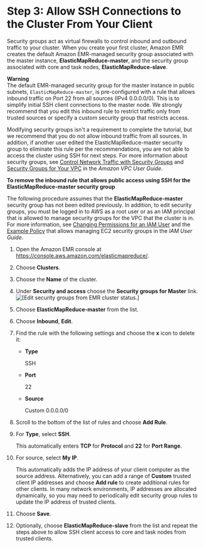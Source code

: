 # Step 3: Allow SSH Connections to the Cluster From Your Client<a name="emr-gs-ssh"></a>

Security groups act as virtual firewalls to control inbound and outbound traffic to your cluster\. When you create your first cluster, Amazon EMR creates the default Amazon EMR\-managed security group associated with the master instance, **ElasticMapReduce\-master**, and the security group associated with core and task nodes, **ElasticMapReduce\-slave**\.

**Warning**  
The default EMR\-managed security group for the master instance in public subnets, `ElasticMapReduce-master`, is pre\-configured with a rule that allows inbound traffic on Port 22 from all sources \(IPv4 0\.0\.0\.0/0\)\. This is to simplify initial SSH client connections to the master node\. We strongly recommend that you edit this inbound rule to restrict traffic only from trusted sources or specify a custom security group that restricts access\.

Modifying security groups isn't a requirement to complete the tutorial, but we recommend that you do not allow inbound traffic from all sources\. In addition, if another user edited the ElasticMapReduce\-master security group to eliminate this rule per the recommendations, you are not able to access the cluster using SSH for next steps\. For more information about security groups, see [Control Network Traffic with Security Groups](emr-security-groups.md) and [Security Groups for Your VPC](https://docs.aws.amazon.com/vpc/latest/userguide/VPC_SecurityGroups) in the *Amazon VPC User Guide*\.

**To remove the inbound rule that allows public access using SSH for the ElasticMapReduce\-master security group**

The following procedure assumes that the **ElasticMapReduce\-master** security group has not been edited previously\. In addition, to edit security groups, you must be logged in to AWS as a root user or as an IAM principal that is allowed to manage security groups for the VPC that the cluster is in\. For more information, see [Changing Permissions for an IAM User](https://docs.aws.amazon.com/IAM/latest/UserGuide/id_users_change-permissions.html) and the [Example Policy](https://docs.aws.amazon.com/IAM/latest/UserGuide/reference_policies_examples_ec2_securitygroups-vpc.html) that allows managing EC2 security groups in the *IAM User Guide*\.

1. Open the Amazon EMR console at [https://console\.aws\.amazon\.com/elasticmapreduce/](https://console.aws.amazon.com/elasticmapreduce/)\.

1. Choose **Clusters**\.

1. Choose the **Name** of the cluster\.

1. Under **Security and access** choose the **Security groups for Master** link\.  
![\[Edit security groups from EMR cluster status.\]](http://docs.aws.amazon.com/emr/latest/ManagementGuide/../shared/images/cluster-sg-select.png)

1. Choose **ElasticMapReduce\-master** from the list\.

1. Choose **Inbound**, **Edit**\.

1. Find the rule with the following settings and choose the **x** icon to delete it:
   + **Type**

     SSH
   + **Port**

     22
   + **Source**

     Custom 0\.0\.0\.0/0

1. Scroll to the bottom of the list of rules and choose **Add Rule**\.

1. For **Type**, select **SSH**\.

   This automatically enters **TCP** for **Protocol** and **22** for **Port Range**\.

1. For source, select **My IP**\.

   This automatically adds the IP address of your client computer as the source address\. Alternatively, you can add a range of **Custom** trusted client IP addresses and choose **Add rule** to create additional rules for other clients\. In many network environments, IP addresses are allocated dynamically, so you may need to periodically edit security group rules to update the IP address of trusted clients\.

1. Choose **Save**\.

1. Optionally, choose **ElasticMapReduce\-slave** from the list and repeat the steps above to allow SSH client access to core and task nodes from trusted clients\.